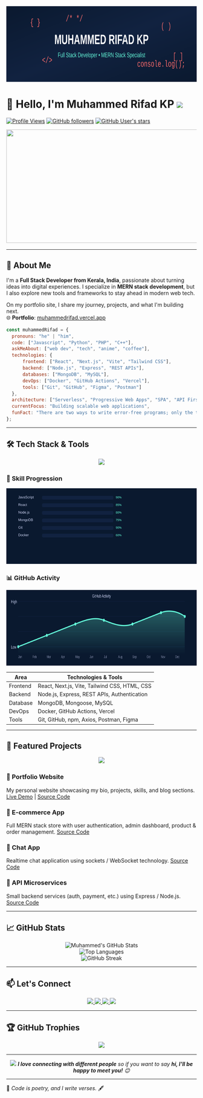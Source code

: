 <div align="center">
  <img src="banner.svg" width="800" height="200"/>
</div>

# 👋 Hello, I'm **Muhammed Rifad KP** <img src="https://media.giphy.com/media/hvRJCLFzcasrR4ia7z/giphy.gif" width="25px">

[![Profile Views](https://komarev.com/ghpvc/?username=muhammedrifadkp&color=brightgreen)](https://github.com/muhammedrifadkp)
[![GitHub followers](https://img.shields.io/github/followers/muhammedrifadkp?style=social)](https://github.com/muhammedrifadkp)
[![GitHub User's stars](https://img.shields.io/github/stars/muhammedrifadkp?style=social)](https://github.com/muhammedrifadkp)

<div align="center">
  <img src="https://media.giphy.com/media/dWesBcTLavkZuG35MI/giphy.gif" width="600" height="300"/>
</div>

---

## 🧩 About Me

I'm a **Full Stack Developer from Kerala, India**, passionate about turning ideas into digital experiences. I specialize in **MERN stack development**, but I also explore new tools and frameworks to stay ahead in modern web tech.

On my portfolio site, I share my journey, projects, and what I'm building next.  
🌐 **Portfolio**: [muhammedrifad.vercel.app](https://muhammedrifad.vercel.app/)  

```javascript
const muhammedRifad = {
  pronouns: "he" | "him",
  code: ["Javascript", "Python", "PHP", "C++"],
  askMeAbout: ["web dev", "tech", "anime", "coffee"],
  technologies: {
      frontend: ["React", "Next.js", "Vite", "Tailwind CSS"],
      backend: ["Node.js", "Express", "REST APIs"],
      databases: ["MongoDB", "MySQL"],
      devOps: ["Docker", "GitHub Actions", "Vercel"],
      tools: ["Git", "GitHub", "Figma", "Postman"]
  },
  architecture: ["Serverless", "Progressive Web Apps", "SPA", "API First Design"],
  currentFocus: "Building scalable web applications",
  funFact: "There are two ways to write error-free programs; only the third one works"
};
```

---

## 🛠️ Tech Stack & Tools

<div align="center">
  <img src="https://skillicons.dev/icons?i=js,html,css,react,nodejs,express,mongodb,git,github,vercel,figma,python,next,vite,c,cpp,java,bootstrap,tailwindcss&perline=8" />
</div>

### 🎯 Skill Progression
<div align="center">
  <img src="skills.svg" width="800" height="200"/>
</div>

<!-- ### 📡 Technology Radar
<div align="center">
  <img src="tech-radar.svg" width="500" height="500"/>
</div> -->

### 📊 GitHub Activity
<div align="center">
  <img src="activity-graph.svg" width="800" height="200"/>
</div>

| Area        | Technologies & Tools                         |
|-------------|-----------------------------------------------|
| Frontend    | React, Next.js, Vite, Tailwind CSS, HTML, CSS |
| Backend     | Node.js, Express, REST APIs, Authentication   |
| Database    | MongoDB, Mongoose, MySQL                      |
| DevOps      | Docker, GitHub Actions, Vercel                |
| Tools       | Git, GitHub, npm, Axios, Postman, Figma       |

---

## 🌟 Featured Projects

<div align="center">
  <img src="https://media.giphy.com/media/WUlplcMpOCEmTGBtBW/giphy.gif" width="100">
</div>

### 💼 Portfolio Website
My personal website showcasing my bio, projects, skills, and blog sections.
[Live Demo](https://muhammedrifad.vercel.app/) | [Source Code](#)

### 🛒 E-commerce App
Full MERN stack store with user authentication, admin dashboard, product & order management.
[Source Code](#)

### 💬 Chat App
Realtime chat application using sockets / WebSocket technology.
[Source Code](#)

### 🧩 API Microservices
Small backend services (auth, payment, etc.) using Express / Node.js.
[Source Code](#)

---

## 📈 GitHub Stats

<div align="center">
  <img src="https://github-readme-stats.vercel.app/api?username=muhammedrifadkp&show_icons=true&count_private=true&theme=radical" alt="Muhammed's GitHub Stats" />
</div>

<div align="center">
  <img src="https://github-readme-stats.vercel.app/api/top-langs/?username=muhammedrifadkp&layout=compact&theme=radical" alt="Top Languages" />
</div>

<div align="center">
  <img src="https://github-readme-streak-stats.herokuapp.com/?user=muhammedrifadkp&theme=radical" alt="GitHub Streak" />
</div>

---

## 📫 Let's Connect

<div align="center">
  <a href="muhammedrifadkp3.com">
    <img src="https://img.shields.io/badge/Email-D14836?style=for-the-badge&logo=gmail&logoColor=white" />
  </a>
  <a href="https://www.linkedin.com/in/yourprofile">
    <img src="https://img.shields.io/badge/LinkedIn-0077B5?style=for-the-badge&logo=linkedin&logoColor=white" />
  </a>
  <a href="https://muhammedrifad.vercel.app/">
    <img src="https://img.shields.io/badge/Portfolio-000000?style=for-the-badge&logo=vercel&logoColor=white" />
  </a>
  <a href="https://twitter.com/yourprofile">
    <img src="https://img.shields.io/badge/Twitter-1DA1F2?style=for-the-badge&logo=twitter&logoColor=white" />
  </a>
</div>

---

## 🏆 GitHub Trophies

<div align="center">
  <img src="https://github-profile-trophy.vercel.app/?username=muhammedrifadkp&theme=radical" />
</div>

<!-- ---

## 🎵 Spotify Playing

<div align="center">
  <img src="https://novatorem.bgstatic.com/site/spotify/now-playing.svg" />
</div>

--- -->

<!-- ## 🚀 Visitor Count

<div align="center">
  <img src="https://profile-counter.glitch.me/muhammedrifadkp/count.svg" />
</div>
-->
--- 

<div align="center">
  <img src="https://media.giphy.com/media/LnQjpWaON8nhr21vNW/giphy.gif" width="60"> 
  <em><b>I love connecting with different people</b> so if you want to say <b>hi, I'll be happy to meet you!</b> 😊</em>
</div>

<!-- ---

<details>
<summary>📊 Contribution Graph</summary>
<br>
<div align="center">
  <img src="https://activity-graph.herokuapp.com/graph?username=muhammedrifadkp&theme=redical" />
</div>
</details>

<details>
<summary>💻 Coding Activity</summary>
<br>
<div align="center">
  <img src="https://wakatime.com/share/@muhammedrifadkp/your-wakatime-stats.png" />
</div>
</details> -->

---

📌 *Code is poetry, and I write verses.* 🖋️